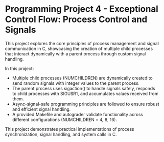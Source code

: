 # Programming Project 4 - Exceptional Control Flow: Process Control and Signals
This project explores the core principles of process management and signal communication in C, showcasing the creation of multiple child processes that interact dynamically with a parent process through custom signal handling.

In this project:
- Multiple child processes (NUMCHILDREN) are dynamically created to send random signals with integer values to the parent process.
- The parent process uses sigaction() to handle signals safely, responds to child processes with SIGUSR1, and accumulates values received from them.
- Async-signal-safe programming principles are followed to ensure robust and efficient signal handling.
- A provided Makefile and autograder validate functionality across different configurations (NUMCHILDREN = 4, 8, 16).
  
This project demonstrates practical implementations of process synchronization, signal handling, and system calls in C.

